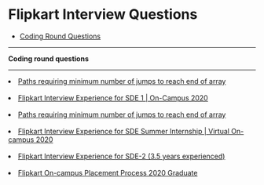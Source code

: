 
# Flipkart Interview Questions
* [Coding Round Questions](#coding)

____
<b name="coding">Coding round questions</b><br/>
<hr />
<li><a href ="https://www.geeksforgeeks.org/paths-requiring-minimum-number-of-jumps-to-reach-end-of-array/">Paths requiring minimum number of jumps to reach end of array </a></li> <br/>
<li><a href ="https://www.geeksforgeeks.org/paths-requiring-minimum-number-of-jumps-to-reach-end-of-array/">Flipkart Interview Experience for SDE 1 | On-Campus 2020
 </a></li> <br/>
<li><a href ="https://www.geeksforgeeks.org/flipkart-interview-experience-for-sde-1-on-campus-2020/">Paths requiring minimum number of jumps to reach end of array </a></li> <br/>
<li><a href ="https://www.geeksforgeeks.org/flipkart-interview-experience-for-sde-summer-internship-virtual-on-campus-2020/">Flipkart Interview Experience for SDE Summer Internship | Virtual On-campus 2020</a></li> <br/>
<li><a href ="https://www.geeksforgeeks.org/flipkart-interview-experience-for-sde-2-3-5-years-experienced/">Flipkart Interview Experience for SDE-2 (3.5 years experienced)</a></li> <br/>
<li><a href ="https://www.geeksforgeeks.org/flipkart-on-campus-placement-process-2020-graduate/">Flipkart On-campus Placement Process 2020 Graduate</a></li> <br/>

